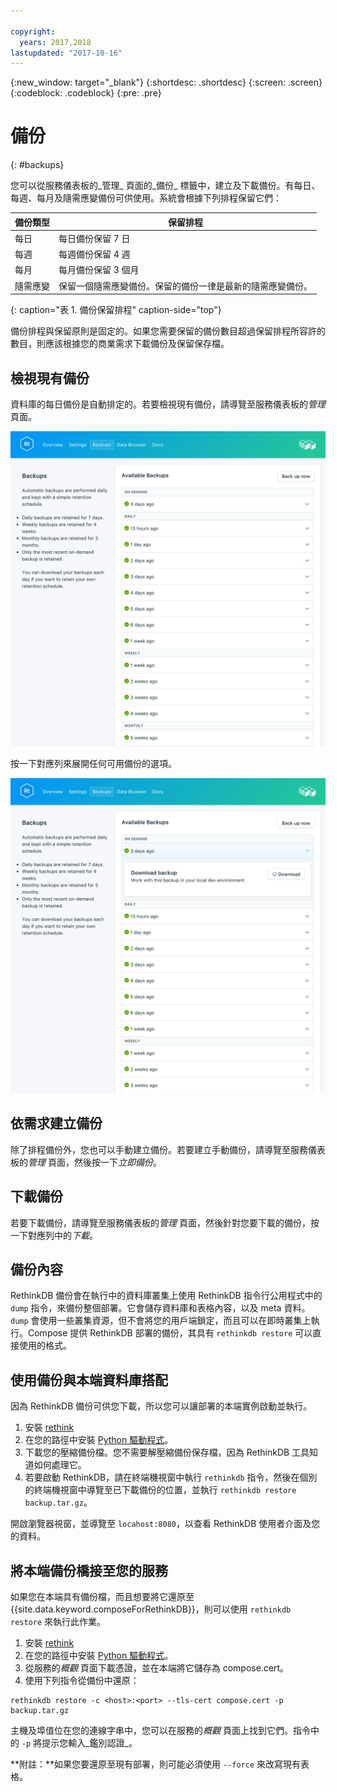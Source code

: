 ```yaml
---

copyright:
  years: 2017,2018
lastupdated: "2017-10-16"
---
```


{:new_window: target="_blank"}
{:shortdesc: .shortdesc}
{:screen: .screen}
{:codeblock: .codeblock}
{:pre: .pre}

# 備份
{: #backups}

您可以從服務儀表板的_管理_ 頁面的_備份_ 標籤中，建立及下載備份。有每日、每週、每月及隨需應變備份可供使用。系統會根據下列排程保留它們：

備份類型|保留排程
----------|-----------
每日|每日備份保留 7 日
每週|每週備份保留 4 週
每月|每月備份保留 3 個月
隨需應變|保留一個隨需應變備份。保留的備份一律是最新的隨需應變備份。
{: caption="表 1. 備份保留排程" caption-side="top"}

備份排程與保留原則是固定的。如果您需要保留的備份數目超過保留排程所容許的數目，則應該根據您的商業需求下載備份及保留保存檔。

## 檢視現有備份

資料庫的每日備份是自動排定的。若要檢視現有備份，請導覽至服務儀表板的*管理* 頁面。 

![備份](./images/rethink-backups-show.png "服務儀表板中的備份清單")

按一下對應列來展開任何可用備份的選項。

![備份選項](./images/rethink-backups-options.png "備份的選項。") 

## 依需求建立備份

除了排程備份外，您也可以手動建立備份。若要建立手動備份，請導覽至服務儀表板的*管理* 頁面，然後按一下*立即備份*。

## 下載備份

若要下載備份，請導覽至服務儀表板的*管理* 頁面，然後針對您要下載的備份，按一下對應列中的*下載*。

## 備份內容

RethinkDB 備份會在執行中的資料庫叢集上使用 RethinkDB 指令行公用程式中的 `dump` 指令，來備份整個部署。它會儲存資料庫和表格內容，以及 meta 資料。`dump` 會使用一些叢集資源，但不會將您的用戶端鎖定，而且可以在即時叢集上執行。Compose 提供 RethinkDB 部署的備份，其具有 `rethinkdb restore` 可以直接使用的格式。

## 使用備份與本端資料庫搭配

因為 RethinkDB 備份可供您下載，所以您可以讓部署的本端實例啟動並執行。

1. 安裝 [rethink](https://www.rethinkdb.com/docs/install/)
2. 在您的路徑中安裝 [Python 驅動程式](https://www.rethinkdb.com/docs/install-drivers/python/)。
3. 下載您的壓縮備份檔。您不需要解壓縮備份保存檔，因為 RethinkDB 工具知道如何處理它。
4. 若要啟動 RethinkDB，請在終端機視窗中執行 `rethinkdb` 指令，然後在個別的終端機視窗中導覽至已下載備份的位置，並執行 `rethinkdb restore backup.tar.gz`。

開啟瀏覽器視窗，並導覽至 `locahost:8080`，以查看 RethinkDB 使用者介面及您的資料。

## 將本端備份橋接至您的服務

如果您在本端具有備份檔，而且想要將它還原至 {{site.data.keyword.composeForRethinkDB}}，則可以使用 `rethinkdb restore` 來執行此作業。

1. 安裝 [rethink](https://www.rethinkdb.com/docs/install/)
2. 在您的路徑中安裝 [Python 驅動程式](https://www.rethinkdb.com/docs/install-drivers/python/)。
3. 從服務的*概觀* 頁面下載憑證，並在本端將它儲存為 compose.cert。
4. 使用下列指令從備份中還原：

  ```
  rethinkdb restore -c <host>:<port> --tls-cert compose.cert -p backup.tar.gz
  ```

主機及埠值位在您的連線字串中，您可以在服務的*概觀* 頁面上找到它們。指令中的 `-p` 將提示您輸入_鑑別認證_。

**附註：**如果您要還原至現有部署，則可能必須使用 `--force` 來改寫現有表格。
